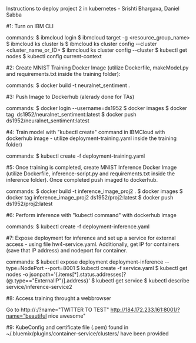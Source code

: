 Instructions to deploy project 2 in kubernetes - Srishti Bhargava, Daniel Sabba

#1: Turn on IBM CLI

commands:
$ ibmcloud login
$ ibmcloud target -g <resource_group_name>
$ ibmcloud ks cluster ls
$ ibmcloud ks cluster config --cluster <cluster_name_or_ID>
$ ibmcloud ks cluster config --cluster <clusterID from ibmcloud website>
$ kubectl get nodes
$ kubectl config current-context


#2: Create MNIST Training Docker Image (utilize Dockerfile, makeModel.py and requirements.txt inside the training folder):

commands:
$ docker build -t neuralnet_sentiment .


#3: Push Image to Dockerhub (alerady done for TAs)

commands:
$ docker login --username=ds1952
$ docker images <get IMAGE ID>
$ docker tag <IMAGE ID> ds1952/neuralnet_sentiment:latest
$ docker push ds1952/neuralnet_sentiment:latest


#4: Train model with "kubectl create" command in IBMCloud with dockerhub image - utilize deployment-training.yaml inside the training folder)

commands:
$ kubectl create -f deployment-training.yaml


#5: Once training is completed, create MNIST Inference Docker Image (utilize Dockerfile, inference-script.py and requirements.txt inside the inference folder). Once completed push imaged to dockerhub.

commands:
$ docker build -t inference_image_proj2 .
$ docker images <get IMAGE ID>
$ docker tag inference_image_proj2 ds1952/proj2:latest
$ docker push ds1952/proj2:latest


#6: Perform inference with "kubectl command" with dockerhub image

commands:
$ kubectl create -f deployment-inference.yaml


#7: Expose deployment for inference and set up a service for external access - using file hw4-service.yaml. Additionally, get IP for containers (save that IP address) and nodeport for container.

commands:
$ kubectl expose deployment deployment-inference --type=NodePort --port=8001
$ kubectl create -f service.yaml
$ kubectl get nodes -o jsonpath='{.items[*].status.addresses[?(@.type=="ExternalIP")].address}'
<COPY EXTERNAL IP>
$ kubectl get service
$ kubectl describe service/inference-service2
<COPY NODEPORT>


#8: Access training throught a webbrowser

Go to 
http://<EXTERNAL IP>:<NODEPORT>/?name="TWITTER TO TEST"
http://184.172.233.161:8001/?name="beautiful nice awesome"

#9: KubeConfig and certificate file (.pem) found in ~/.bluemix/plugins/container-service/clusters/ have been provided


